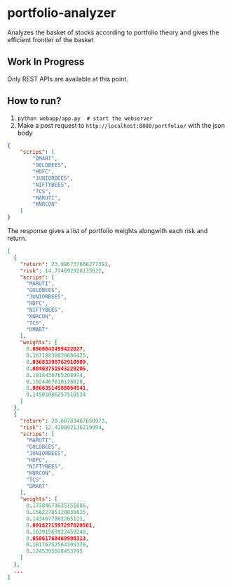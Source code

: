 # portfolio-analyzer
Analyzes the basket of stocks according to portfolio theory and gives the efficient frontier of the basket

## Work In Progress
Only REST APIs are available at this point.

## How to run?
1. `python webapp/app.py  # start the webserver`    
2. Make a post request to `http://localhost:8080/portfolio/` with the json body
```json
{
	"scrips": [
		"DMART",
		"GOLDBEES",
		"HDFC",
		"JUNIORBEES",
		"NIFTYBEES",
		"TCS",
		"MARUTI",
		"KNRCON"
	]
}
```
The response gives a list of portfolio weights alongwith each risk and return.
```json
[
  {
    "return": 23.986737668277392,
    "risk": 14.774692928135622,
    "scrips": [
      "MARUTI",
      "GOLDBEES",
      "JUNIORBEES",
      "HDFC",
      "NIFTYBEES",
      "KNRCON",
      "TCS",
      "DMART"
    ],
    "weights": [
      0.0960042459422027,
      0.16718838020686425,
      0.03683398762910989,
      0.08403751943229205,
      0.1918430765208974,
      0.1924467818128828,
      0.08663514588064541,
      0.14501086257510534
    ]
  },
  {
    "return": 20.60783467650973,
    "risk": 12.420092136219994,
    "scrips": [
      "MARUTI",
      "GOLDBEES",
      "JUNIORBEES",
      "HDFC",
      "NIFTYBEES",
      "KNRCON",
      "TCS",
      "DMART"
    ],
    "weights": [
      0.17784671635151086,
      0.15622785128036615,
      0.1434677802265121,
      0.0016271597297020561,
      0.16391569922459248,
      0.05061768469998313,
      0.18176752564195378,
      0.1245295828453795
    ]
  },
  ...
]
```
